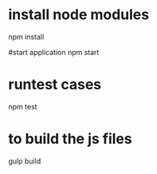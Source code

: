 
# install node modules
npm install

#start application
 npm start

# runtest cases
 npm test

 # to build the js files

 gulp build